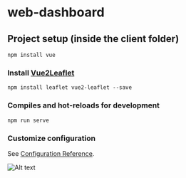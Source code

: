 # web-dashboard

## Project setup (inside the client folder)
```
npm install vue
```

### Install [Vue2Leaflet](https://vue2-leaflet.netlify.app/)
```
npm install leaflet vue2-leaflet --save
```

### Compiles and hot-reloads for development
```
npm run serve
```

<!-- ### Compiles and minifies for production
```
npm run build
```

### Lints and fixes files
```
npm run lint
``` -->

### Customize configuration
See [Configuration Reference](https://cli.vuejs.org/config/).

![Alt text](/docs/map.PNG?raw=true)